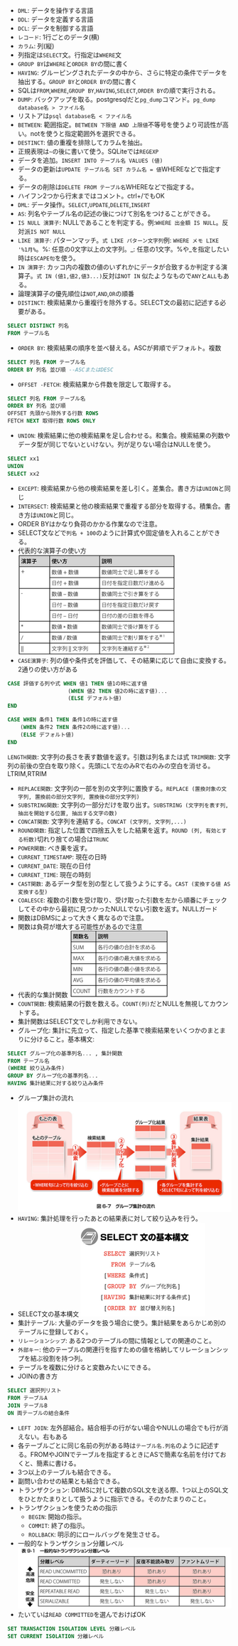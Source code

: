 - `DML`: データを操作する言語
- `DDL`: データを定義する言語
- `DCL`: データを制御する言語
- `レコード`: 1行ごとのデータ(横)
- `カラム`: 列(縦)
- 列指定は`SELECT`文。行指定は`WHERE`文
- `GROUP BY`は`WHERE`と`ORDER BY`の間に書く
- `HAVING`: グルーピングされたデータの中から、さらに特定の条件でデータを抽出する。`GROUP BY`と`ORDER BY`の間に書く
- SQLは`FROM`,`WHERE`,`GROUP BY`,`HAVING`,`SELECT`,`ORDER BY`の順で実行される。
- `DUMP`: バックアップを取る。postgresqlだと`pg_dump`コマンド。`pg_dump database名 > ファイル名`
- リストアは`psql database名 < ファイル名`
- `BETWEEN`: 範囲指定。`BETWEEN 下限値 AND 上限値`不等号を使うより可読性が高い。notを使うと指定範囲外を選択できる。
- `DESTINCT`: 値の重複を排除してカラムを抽出。
- 正規表現は`~`の後に書いて使う。SQLiteでは`REGEXP`
- データを追加。`INSERT INTO テーブル名 VALUES (値)`
- データの更新は`UPDATE テーブル名 SET カラム名 = 値`WHEREなどで指定する。
- データの削除は`DELETE FROM テーブル名`WHEREなどで指定する。
- ハイフン2つから行末まではコメント。ctrl+/でもOK
- `DML`: データ操作。`SELECT`,`UPDATE`,`DELETE`,`INSERT`
- `AS`: 列名やテーブル名の記述の後につけて別名をつけることができる。
- `IS NULL 演算子`: NULLであることを判定する。例:`WHERE 出金額 IS NULL`。反対派`IS NOT NULL`
- `LIKE 演算子`: パターンマッチ。`式 LIKE パターン文字列`例: `WHERE メモ LIKE '%1月%`。%: 任意の0文字以上の文字列。_: 任意の1文字。%や_を指定したい時は`ESCAPE句`を使う。
- `IN 演算子`: カッコ内の複数の値のいずれかにデータが合致するか判定する演算子。`式 IN (値1,値2,値3...)`反対は`NOT IN` 似たようなもので`ANY`と`ALL`もある。
- 論理演算子の優先順位は`NOT`,`AND`,`OR`の順番
- `DISTINCT`: 検索結果から重複行を除外する。SELECT文の最初に記述する必要がある。
```sql
SELECT DISTINCT 列名
FROM テーブル名
```
- `ORDER BY`: 検索結果の順序を並べ替える。ASCが昇順でデフォルト。複数
```sql
SELECT 列名 FROM テーブル名
ORDER BY 列名 並び順 --ASCまたはDESC
```
- `OFFSET -FETCH`: 検索結果から件数を限定して取得する。
```sql
SELECT 列名 FROM テーブル名
ORDER BY 列名 並び順
OFFSET 先頭から除外する行数 ROWS
FETCH NEXT 取得行数 ROWS ONLY
```
- `UNION`: 検索結果に他の検索結果を足し合わせる。和集合。検索結果の列数やデータ型が同じでないといけない。列が足りない場合はNULLを使う。
```sql
SELECT xx1
UNION
SELECT xx2
```
- `EXCEPT`: 検索結果から他の検索結果を差し引く。差集合。書き方は`UNION`と同じ
- `INTERSECT`: 検索結果と他の検索結果で重複する部分を取得する。積集合。書き方は`UNION`と同じ。
- ORDER BYはかなり負荷のかかる作業なので注意。
- SELECT文などで`列名 + 100`のように計算式や固定値を入れることができる。
- 代表的な演算子の使い方
![Alt text](image-1.png)
- `CASE演算子`: 列の値や条件式を評価して、その結果に応じて自由に変換する。2通りの使い方がある
```sql
CASE 評価する列や式 WHEN 値1 THEN 値1の時に返す値
                   (WHEN 値2 THEN 値2の時に返す値)...
                   (ELSE デフォルト値)
END
```
```sql
CASE WHEN 条件1 THEN 条件1の時に返す値
    (WHEN 条件2 THEN 条件2の時に返す値)...
    (ELSE デフォルト値)
END
```
`LENGTH関数`: 文字列の長さを表す数値を返す。引数は列名または式
`TRIM関数`: 文字列の前後の空白を取り除く。先頭にLで左のみRで右のみの空白を消せる。LTRIM,RTRIM
- `REPLACE関数`: 文字列の一部を別の文字列に置換する。`REPLACE (置換対象の文字列, 置換前の部分文字列, 置換後の部分文字列)`
- `SUBSTRING関数`: 文字列の一部分だけを取り出す。`SUBSTRING (文字列を表す列, 抽出を開始する位置, 抽出する文字の数)`
- `CONCAT関数`: 文字列を連結する。`CONCAT (文字列, 文字列,...)`
- `ROUND関数`: 指定した位置で四捨五入をした結果を返す。`ROUND (列, 有効とする桁数)`切れり捨ての場合は`TRUNC`
- `POWER関数`: べき乗を返す。
- `CURRENT_TIMESTAMP`: 現在の日時
- `CURRENT_DATE`: 現在の日付
- `CURRENT_TIME`: 現在の時刻
- `CAST関数`: あるデータ型を別の型として扱うようにする。`CAST (変換する値 AS 変換する型)`
- `COALESCE`: 複数の引数を受け取り、受け取った引数を左から順番にチェックしてその中から最初に見つかったNULLでない引数を返す。NULLガード
- 関数はDBMSによって大きく異なるので注意。
- 関数は負荷が増大する可能性があるので注意
- 代表的な集計関数
![Alt text](image-2.png)
- `COUNT関数`: 検索結果の行数を数える。`COUNT(列)`だとNULLを無視してカウントする。
- 集計関数はSELECT文でしか利用できない。
- グループ化: 集計に先立って、指定した基準で検索結果をいくつかのまとまりに分けること。基本構文:
```sql
SELECT グループ化の基準列名... , 集計関数
FROM テーブル名
(WHERE 絞り込み条件)
GROUP BY グループ化の基準列名...
HAVING 集計結果に対する絞り込み条件
```
- グループ集計の流れ
![Alt text](image-3.png)
- `HAVING`: 集計処理を行ったあとの結果表に対して絞り込みを行う。
- SELECT文の基本構文
![Alt text](image-4.png)
- 集計テーブル: 大量のデータを扱う場合に使う。集計結果をあらかじめ別のテーブルに登録しておく。
- `リレーションシップ`: ある2つのテーブルの間に情報としての関連のこと。
- `外部キー`: 他のテーブルの関連行を指すための値を格納してリレーションシップを結ぶ役割を持つ列。
- テーブルを複数に分けると変数みたいにできる。
- JOINの書き方
```sql
SELECT 選択列リスト
FROM テーブルA
JOIN テーブルB
ON 両テーブルの結合条件
```
- `LEFT JOIN`: 左外部結合。結合相手の行がない場合やNULLの場合でも行が消えない。右もある
- 各テーブルごとに同じ名前の列がある時は`テーブル名.列名`のように記述する。FROMやJOINでテーブルを指定するときにASで簡素な名前を付けておくと、簡素に書ける。
- 3つ以上のテーブルも結合できる。
- 副問い合わせの結果とも結合できる。
- トランザクション: DBMSに対して複数のSQL文を送る際、1つ以上のSQL文をひとかたまりとして扱うように指示できる。そのかたまりのこと。
- トランザクションを使うための指示
    - `BEGIN`: 開始の指示。
    - `COMMIT`: 終了の指示。
    - `ROLLBACK`: 明示的にロールバッグを発生させる。
- 一般的なトランザクション分離レベル
![Alt text](image-6.png)
- たいていは`READ COMMITTED`を選んでおけばOK
```sql
SET TRANSACTION ISOLATION LEVEL 分離レベル
SET CURRENT ISOLATION 分離レベル
```